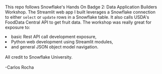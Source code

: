 <p> This repo follows Snowflake's Hands On Badge 2: Data Application Builders Workshop. The Streamlit web app I built leverages a Snowflake connection to either <code>select</code> or <code>update</code> rows in a Snowflake table. It also calls USDA's FoodData Central API to get fruit data. The workshop was really great for exposure to:</br>
<li>basic Rest API call development exposure, </li>
<li> Python web development using Streamlit modules, </li>
<li>and general JSON object model navigation.</li>
</br>
All credit to Snowflake University.
</br>
</br>
-Carlos Rocha</p>
